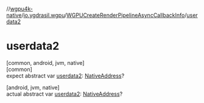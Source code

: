 //[wgpu4k-native](../../../index.md)/[io.ygdrasil.wgpu](../index.md)/[WGPUCreateRenderPipelineAsyncCallbackInfo](index.md)/[userdata2](userdata2.md)

# userdata2

[common, android, jvm, native]\
[common]\
expect abstract var [userdata2](userdata2.md): [NativeAddress](../../ffi/-native-address/index.md)?

[android, jvm, native]\
actual abstract var [userdata2](userdata2.md): [NativeAddress](../../ffi/-native-address/index.md)?